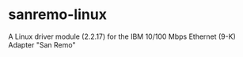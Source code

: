 # sanremo-linux
A Linux driver module (2.2.17) for the IBM 10/100 Mbps Ethernet (9-K) Adapter "San Remo"
